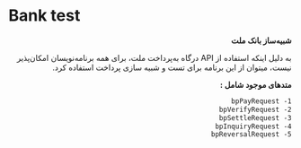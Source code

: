# Bank test

<div style="text-align:right;" dir="rtl">

<strong>شبیه‌ساز بانک ملت</strong>
<p>
به دلیل اینکه استفاده از API  درگاه به‌پرداخت ملت، برای همه برنامه‌نویسان امکان‌پذیر نیست، میتوان از این برنامه برای تست و شبیه سازی پرداخت استفاده کرد.
</p>

<strong>متد‌های موجود شامل :</strong>
<p>

```bash
1- bpPayRequest
2- bpVerifyRequest
3- bpSettleRequest
4- bpInquiryRequest
5- bpReversalRequest
```
</p>


</div>
